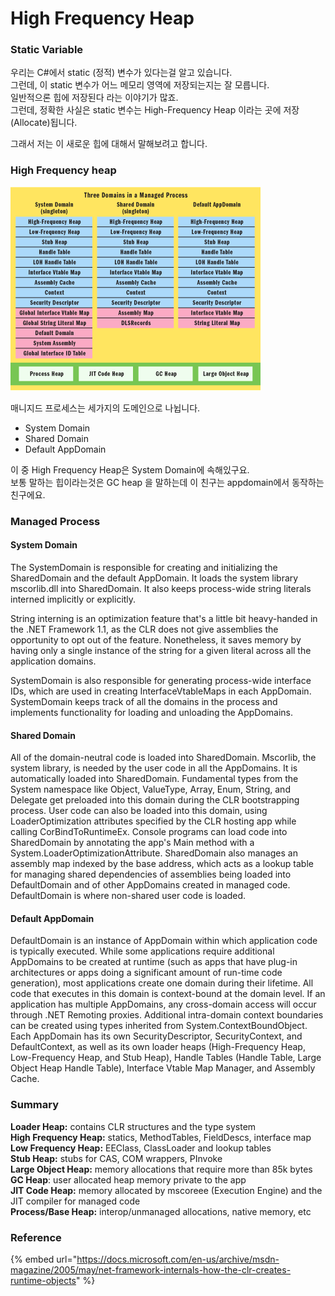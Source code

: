 # High Frequency Heap

### Static Variable

우리는 C\#에서 static \(정적\) 변수가 있다는걸 알고 있습니다.  
그런데,  이 static 변수가 어느 메모리 영역에 저장되는지는 잘 모릅니다.  
일반적으론 힙에 저장된다 라는 이야기가 많죠.  
그런데, 정확한 사실은 static 변수는 High-Frequency Heap 이라는 곳에 저장\(Allocate\)됩니다.

그래서 저는 이 새로운 힙에 대해서 말해보려고 합니다.

### High Frequency heap

![](../../.gitbook/assets/image%20%2822%29.png)

매니지드 프로세스는 세가지의 도메인으로 나뉩니다.

* System Domain
* Shared Domain
* Default AppDomain

이 중 High Frequency Heap은 System Domain에 속해있구요.  
보통 말하는 힙이라는것은 GC heap 을 말하는데 이 친구는 appdomain에서 동작하는 친구에요.  


### Managed Process

#### System Domain

The SystemDomain is responsible for creating and initializing the SharedDomain and the default AppDomain. It loads the system library mscorlib.dll into SharedDomain. It also keeps process-wide string literals interned implicitly or explicitly.

String interning is an optimization feature that's a little bit heavy-handed in the .NET Framework 1.1, as the CLR does not give assemblies the opportunity to opt out of the feature. Nonetheless, it saves memory by having only a single instance of the string for a given literal across all the application domains.

SystemDomain is also responsible for generating process-wide interface IDs, which are used in creating InterfaceVtableMaps in each AppDomain. SystemDomain keeps track of all the domains in the process and implements functionality for loading and unloading the AppDomains.

#### Shared Domain

All of the domain-neutral code is loaded into SharedDomain. Mscorlib, the system library, is needed by the user code in all the AppDomains. It is automatically loaded into SharedDomain. Fundamental types from the System namespace like Object, ValueType, Array, Enum, String, and Delegate get preloaded into this domain during the CLR bootstrapping process. User code can also be loaded into this domain, using LoaderOptimization attributes specified by the CLR hosting app while calling CorBindToRuntimeEx. Console programs can load code into SharedDomain by annotating the app's Main method with a System.LoaderOptimizationAttribute. SharedDomain also manages an assembly map indexed by the base address, which acts as a lookup table for managing shared dependencies of assemblies being loaded into DefaultDomain and of other AppDomains created in managed code. DefaultDomain is where non-shared user code is loaded.

#### Default AppDomain

DefaultDomain is an instance of AppDomain within which application code is typically executed. While some applications require additional AppDomains to be created at runtime \(such as apps that have plug-in architectures or apps doing a significant amount of run-time code generation\), most applications create one domain during their lifetime. All code that executes in this domain is context-bound at the domain level. If an application has multiple AppDomains, any cross-domain access will occur through .NET Remoting proxies. Additional intra-domain context boundaries can be created using types inherited from System.ContextBoundObject. Each AppDomain has its own SecurityDescriptor, SecurityContext, and DefaultContext, as well as its own loader heaps \(High-Frequency Heap, Low-Frequency Heap, and Stub Heap\), Handle Tables \(Handle Table, Large Object Heap Handle Table\), Interface Vtable Map Manager, and Assembly Cache.

### 

### Summary

**Loader Heap:** contains CLR structures and the type system  
**High Frequency Heap:** statics, MethodTables, FieldDescs, interface map  
**Low Frequency Heap:** EEClass, ClassLoader and lookup tables  
**Stub Heap:** stubs for CAS, COM wrappers, PInvoke  
**Large Object Heap:** memory allocations that require more than 85k bytes  
**GC Heap**: user allocated heap memory private to the app  
**JIT Code Heap:** memory allocated by mscoreee \(Execution Engine\) and the JIT compiler for managed code  
**Process/Base Heap:** interop/unmanaged allocations, native memory, etc

### 

### Reference

{% embed url="https://docs.microsoft.com/en-us/archive/msdn-magazine/2005/may/net-framework-internals-how-the-clr-creates-runtime-objects" %}





### 



### 

